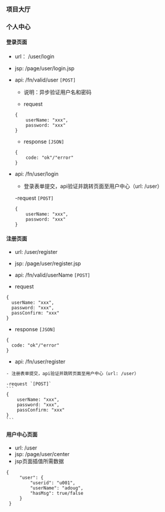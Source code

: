 ### 项目大厅

### 个人中心

#### 登录页面

- url： /user/login
- jsp: /page/user/login.jsp

- api: /fn/valid/user `[POST]`

   - 说明：异步验证用户名和密码

   - request
    ```
    {
        userName: "xxx",
        password: "xxx"
    }
    ```
    
    - response `[JSON]`
    ```
    {
        code: "ok"/"error"
    }
    ```


- api: /fn/user/login

    - 登录表单提交，api验证并跳转页面至用户中心（url: /user）
    
    -request `[POST]`
    ```
    {
        userName: "xxx",
        password: "xxx"
    }
    ```

#### 注册页面

   - url: /user/register
   - jsp: /page/user/register.jsp
   
   - api: /fn/valid/userName `[POST]`
   - request
   ```
   {
     userName: "xxx",
     password: "xxx",
     passConfirm: "xxx"
   }
   ```
   - response `[JSON]`
   ```
   {
     code: "ok"/"error"
   }
   ```

   - api: /fn/user/register

    - 注册表单提交，api验证并跳转页面至用户中心（url: /user）
    
    -request `[POST]`
    ```
    {
        userName: "xxx",
        password: "xxx",
        passConfirm: "xxx"
    }
    ```

#### 用户中心页面

   - url: /user
   - jsp: /page/user/center
   - jsp页面插值所需数据
   ```
   {
    	"user": {
    		"userid": "u001",
    		"userName": "adoug",
    		"hasMsg": true/false
    	}
    }
   ```